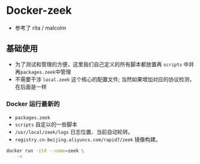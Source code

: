 # Docker-zeek 

- 参考了 rita / malcolm 


## 基础使用
- 为了测试和管理的方便，这里我们自己定义的所有脚本都放置再 `scripts` 中并再`packages.zeek`中管理
- 不需要干涉 `local.zeek` 这个核心的配置文件; 当然如果增加对应的协议检测，在后面是一样

### Docker 运行最新的
- `packages.zeek`
- `scripts` 自定以的一些脚本
- `/usr/local/zeek/logs` 日志位置、当前自动轮转。
- `registry.cn-beijing.aliyuncs.com/rapid7/zeek` 镜像构建。 
```bash 
docker run -itd --name=zeek \
    -v 
```